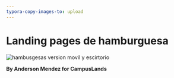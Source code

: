 ```yaml
---
typora-copy-images-to: upload
---
```


# Landing pages de hamburguesa



![hambusgesas version movil y escirtorio](C:/xampp/htdocs/Campus/ProyectoCampus_2/proyectoWeb/hambusgesas%20version%20movil%20y%20escirtorio.gif)

**By Anderson Mendez for CampusLands**
